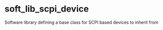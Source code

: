 # soft_lib_scpi_device
Software library defining a base class for SCPI based devices to inherit from

